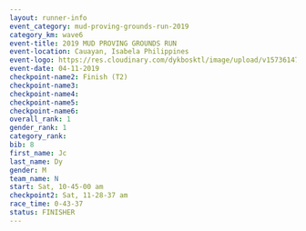 ```yaml
---
layout: runner-info 
event_category: mud-proving-grounds-run-2019 
category_km: wave6 
event-title: 2019 MUD PROVING GROUNDS RUN 
event-location: Cauayan, Isabela Philippines 
event-logo: https://res.cloudinary.com/dykbosktl/image/upload/v1573614753/Logo/logo_ncmyxh.jpg
event-date: 04-11-2019 
checkpoint-name2: Finish (T2) 
checkpoint-name3: 
checkpoint-name4: 
checkpoint-name5: 
checkpoint-name6: 
overall_rank: 1
gender_rank: 1
category_rank: 
bib: 8
first_name: Jc
last_name: Dy
gender: M
team_name: N
start: Sat, 10-45-00 am
checkpoint2: Sat, 11-28-37 am
race_time: 0-43-37
status: FINISHER
---
```

